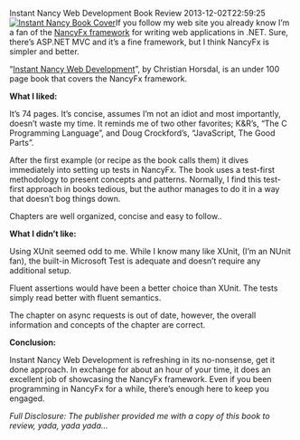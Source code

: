 Instant Nancy Web Development Book Review
2013-12-02T22:59:25
[![Instant Nancy Book Cover](/content/images/blog/Windows-Live-Writer/Instant-Nancy-Book-Review_9D00/instant_nancy_thumb_1.jpg)](/content/images/blog/Windows-Live-Writer/Instant-Nancy-Book-Review_9D00/instant_nancy_4.jpg)If you follow my web site you already know I’m a fan of the [NancyFx framework](http://nancyfx.org/) for writing web applications in .NET. Sure, there’s ASP.NET MVC and it’s a fine framework, but I think NancyFx is simpler and better.

“[Instant Nancy Web Development](http://www.packtpub.com/nancy-web-development/book)”, by Christian Horsdal, is an under 100 page book that covers the NancyFx framework. 

**What I liked:**

It’s 74 pages. It’s concise, assumes I’m not an idiot and most importantly, doesn’t waste my time. It reminds me of two other favorites; K&R’s, “The C Programming Language”, and Doug Crockford’s, “JavaScript, The Good Parts”. 

After the first example (or recipe as the book calls them) it dives immediately into setting up tests in NancyFx. The book uses a test-first methodology to present concepts and patterns. Normally, I find this test-first approach in books tedious, but the author manages to do it in a way that doesn’t bog things down.

Chapters are well organized, concise and easy to follow..

**What I didn’t like:**

Using XUnit seemed odd to me. While I know many like XUnit, (I’m an NUnit fan), the built-in Microsoft Test is adequate and doesn’t require any additional setup.

Fluent assertions would have been a better choice than XUnit. The tests simply read better with fluent semantics. 

The chapter on async requests is out of date, however, the overall information and concepts of the chapter are correct.

**Conclusion:**

Instant Nancy Web Development is refreshing in its no-nonsense, get it done approach. In exchange for about an hour of your time, it does an excellent job of showcasing the NancyFx framework. Even if you been programming in NancyFx for a while, there’s enough here to keep you engaged.

_Full Disclosure: The publisher provided me with a copy of this book to review, yada, yada yada…_

